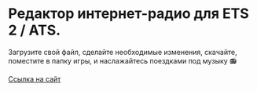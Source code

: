 # Редактор интернет-радио для ETS 2 / ATS.

Загрузите свой файл, сделайте необходимые изменения, скачайте, поместите в папку игры, и наслажайтесь поездками под музыку 📻

[Ссылка на сайт](https://antifreezy.github.io/ETS-ATS-Radio-Editor/)
